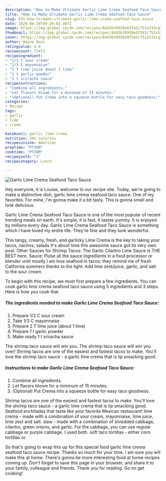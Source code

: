 ```yaml
---
description: "How to Make Ultimate Garlic Lime Crema Seafood Taco Sauce"
title: "How to Make Ultimate Garlic Lime Crema Seafood Taco Sauce"
slug: 625-how-to-make-ultimate-garlic-lime-crema-seafood-taco-sauce
date: 2020-06-26T09:26:02.807Z
image: https://img-global.cpcdn.com/recipes/8d43b39958e0f543/751x532cq70/garlic-lime-crema-seafood-taco-sauce-recipe-main-photo.jpg
thumbnail: https://img-global.cpcdn.com/recipes/8d43b39958e0f543/751x532cq70/garlic-lime-crema-seafood-taco-sauce-recipe-main-photo.jpg
cover: https://img-global.cpcdn.com/recipes/8d43b39958e0f543/751x532cq70/garlic-lime-crema-seafood-taco-sauce-recipe-main-photo.jpg
author: Wayne Bass
ratingvalue: 4.8
reviewcount: 23473
recipeingredient:
- "1/2 C sour cream"
- "1/3 C mayonnaise"
- "2 T lime juice about 1 lime"
- "1 t garlic powder"
- "1 t sriracha sauce"
recipeinstructions:
- "Combine all ingredients."
- "Let flavors bloom for a minimum of 15 minutes."
- "(Optional) Put Crema into a squeeze bottle for easy taco goodness."
categories:
- Recipe
tags:
- garlic
- lime
- crema

katakunci: garlic lime crema 
nutrition: 291 calories
recipecuisine: American
preptime: "PT39M"
cooktime: "PT36M"
recipeyield: "1"
recipecategory: Lunch

---
```



![Garlic Lime Crema Seafood Taco Sauce](https://img-global.cpcdn.com/recipes/8d43b39958e0f543/751x532cq70/garlic-lime-crema-seafood-taco-sauce-recipe-main-photo.jpg)

Hey everyone, it is Louise, welcome to our recipe site. Today, we're going to make a distinctive dish, garlic lime crema seafood taco sauce. One of my favorites. For mine, I'm gonna make it a bit tasty. This is gonna smell and look delicious.

Garlic Lime Crema Seafood Taco Sauce is one of the most popular of recent trending meals on earth. It's simple, it is fast, it tastes yummy. It is enjoyed by millions every day. Garlic Lime Crema Seafood Taco Sauce is something which I have loved my entire life. They're fine and they look wonderful.

This tangy, creamy, fresh, and garlicky Lime Crema is the key to taking your tacos, nachos, salads It&#39;s about time this awesome sauce got its very own post. Other Sauces for Shrimp Tacos: The Garlic Cilantro Lime Sauce is THE BEST here. Sauce: Pulse all the sauce ingredients in a food processor or blender until mostly I am love seafood in tacos; they remind me of fresh California summers thanks to the light. Add lime zest/juice, garlic, and salt to the sour cream.


To begin with this recipe, we must first prepare a few ingredients. You can cook garlic lime crema seafood taco sauce using 5 ingredients and 3 steps. Here is how you cook that.

<!--inarticleads1-->

##### The ingredients needed to make Garlic Lime Crema Seafood Taco Sauce:

1. Prepare 1/2 C sour cream
1. Take 1/3 C mayonnaise
1. Prepare 2 T lime juice (about 1 lime)
1. Prepare 1 t garlic powder
1. Make ready 1 t sriracha sauce


The shrimp taco sauce will win you. The shrimp taco sauce will win you over! Shrimp tacos are one of the easiest and fastest tacos to make. You&#39;ll love the shrimp taco sauce - a garlic lime crema that is lip smacking good. 

<!--inarticleads2-->

##### Instructions to make Garlic Lime Crema Seafood Taco Sauce:

1. Combine all ingredients.
1. Let flavors bloom for a minimum of 15 minutes.
1. (Optional) Put Crema into a squeeze bottle for easy taco goodness.


Shrimp tacos are one of the easiest and fastest tacos to make. You&#39;ll love the shrimp taco sauce - a garlic lime crema that is lip smacking good. Seafood enchiladas that taste like your favorite Mexican restaurant! lime crema - made with a combination of sour cream, mayonnaise, lime juice, lime zest and salt. slaw - made with a combination of shredded cabbage, cilantro, green onions, and garlic. For the cabbage, you can use regular cabbage or purple cabbage. I used both. soft taco tortillas - either corn tortillas or. 

So that's going to wrap this up for this special food garlic lime crema seafood taco sauce recipe. Thanks so much for your time. I am sure you will make this at home. There's gonna be more interesting food at home recipes coming up. Don't forget to save this page in your browser, and share it to your family, colleague and friends. Thank you for reading. Go on get cooking!
